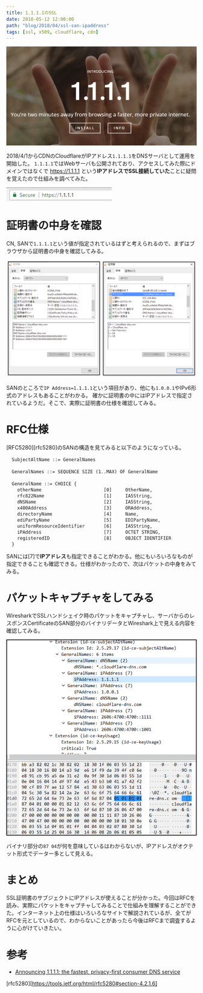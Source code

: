 ```yaml
---
title: 1.1.1.1のSSL
date: 2018-05-12 12:00:00
path: "blog/2018/04/ssl-san-ipaddress"
tags: [ssl, x509, cloudflare, cdn]
---
```


![1.1.1.1_web](1.1.1.1_web.png)

2018/4/1からCDNのCloudflareがIPアドレス`1.1.1.1`をDNSサーバとして運用を開始した。
`1.1.1.1`ではWebサーバも公開されており、アクセスしてみた際にドメインではなくで https://1.1.1.1 という**IPアドレスでSSL接続していた**ことに疑問を覚えたので仕組みを調べてみた。

![url](url.png)


# 証明書の中身を確認
CN, SANで`1.1.1.1`という値が指定されているはずと考えられるので、まずはブラウザから証明書の中身を確認してみる。

![san.png](san.png)

SANのところで`IP Address=1.1.1.1`という項目があり、他にも`1.0.0.1`やIPv6形式のアドレスもあることがわかる。
確かに証明書の中にはIPアドレスで指定されているようだ。そこで、実際に証明書の仕様を確認してみる。

# RFC仕様
[RFC5280][rfc5280]のSANの構造を見てみると以下のようになっている。

```
  SubjectAltName ::= GeneralNames

  GeneralNames ::= SEQUENCE SIZE (1..MAX) OF GeneralName

  GeneralName ::= CHOICE {  
    otherName                       [0]     OtherName,  
    rfc822Name                      [1]     IA5String,  
    dNSName                         [2]     IA5String,  
    x400Address                     [3]     ORAddress,  
    directoryName                   [4]     Name,  
    ediPartyName                    [5]     EDIPartyName,  
    uniformResourceIdentifier       [6]     IA5String,  
    iPAddress                       [7]     OCTET STRING,  
    registeredID                    [8]     OBJECT IDENTIFIER 
  }  
```
SANには[7]で**IPアドレス**も指定できることがわかる。他にもいろいろなものが指定できることも確認できる。仕様がわかったので、次はパケットの中身をみてみる。

# パケットキャプチャをしてみる
WiresharkでSSLハンドシェイク時のパケットをキャプチャし、サーバからのレスポンスCertificateのSAN部分のバイナリデータとWireshark上で見える内容を確認してみる。

![captured_san.png](captured_san.png)

バイナリ部分の`87 04`が何を意味しているはわからないが、IPアドレスがオクテット形式でデーター多として見える。

# まとめ
SSL証明書のサブジェクトにIPアドレスが使えることが分かった。今回はRFCを読み、実際にパケットをキャプチャしてみることで仕組みを理解することができた。インターネット上の仕様はいろいろなサイトで解説されているが、全てがRFCを元としているので、わからないことがあったら今後はRFCまで調査するように心がけていきたい。


# 参考
 - [Announcing 1.1.1.1: the fastest, privacy-first consumer DNS service](https://blog.cloudflare.com/announcing-1111/)

[rfc5280][https://tools.ietf.org/html/rfc5280#section-4.2.1.6]